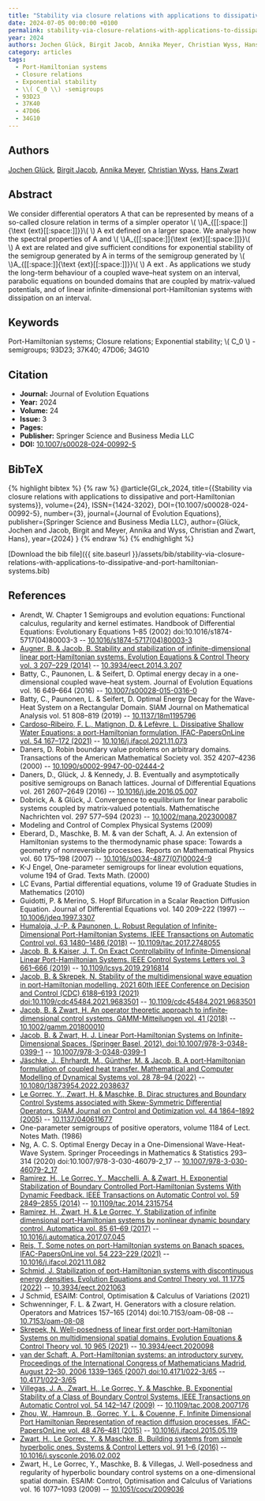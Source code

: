 ```yaml
---
title: "Stability via closure relations with applications to dissipative and port-Hamiltonian systems"
date: 2024-07-05 00:00:00 +0100
permalink: stability-via-closure-relations-with-applications-to-dissipative-and-port-hamiltonian-systems
year: 2024
authors: Jochen Glück, Birgit Jacob, Annika Meyer, Christian Wyss, Hans Zwart
category: articles
tags:
  - Port-Hamiltonian systems
  - Closure relations
  - Exponential stability
  - \\( C_0 \\) -semigroups
  - 93D23
  - 37K40
  - 47D06
  - 34G10
---
```

 
## Authors
[Jochen Glück](authors/jochen-gluck), [Birgit Jacob](authors/birgit-jacob), [Annika Meyer](authors/annika-meyer), [Christian Wyss](authors/christian-wyss), [Hans Zwart](authors/hans-zwart)
 
## Abstract
We consider differential operators A that can be represented by means of a so-called closure relation in terms of a simpler operator \\(  \\)A_{[[:space:]]{\text {ext}[[:space:]]}}\\(  \\) A ext defined on a larger space. We analyse how the spectral properties of A and \\(  \\)A_{[[:space:]]{\text {ext}[[:space:]]}}\\(  \\) A ext are related and give sufficient conditions for exponential stability of the semigroup generated by A in terms of the semigroup generated by \\(  \\)A_{[[:space:]]{\text {ext}[[:space:]]}}\\(  \\) A ext . As applications we study the long-term behaviour of a coupled wave–heat system on an interval, parabolic equations on bounded domains that are coupled by matrix-valued potentials, and of linear infinite-dimensional port-Hamiltonian systems with dissipation on an interval.
 
## Keywords
Port-Hamiltonian systems; Closure relations; Exponential stability; \\( C_0 \\) -semigroups; 93D23; 37K40; 47D06; 34G10
 
## Citation
- **Journal:** Journal of Evolution Equations
- **Year:** 2024
- **Volume:** 24
- **Issue:** 3
- **Pages:** 
- **Publisher:** Springer Science and Business Media LLC
- **DOI:** [10.1007/s00028-024-00992-5](https://doi.org/10.1007/s00028-024-00992-5)
 
## BibTeX
{% highlight bibtex %}
{% raw %}
@article{Gl_ck_2024,
  title={{Stability via closure relations with applications to dissipative and port-Hamiltonian systems}},
  volume={24},
  ISSN={1424-3202},
  DOI={10.1007/s00028-024-00992-5},
  number={3},
  journal={Journal of Evolution Equations},
  publisher={Springer Science and Business Media LLC},
  author={Glück, Jochen and Jacob, Birgit and Meyer, Annika and Wyss, Christian and Zwart, Hans},
  year={2024}
}
{% endraw %}
{% endhighlight %}
 
[Download the bib file]({{ site.baseurl }}/assets/bib/stability-via-closure-relations-with-applications-to-dissipative-and-port-hamiltonian-systems.bib)
 
## References
- Arendt, W. Chapter 1 Semigroups and evolution equations: Functional calculus, regularity and kernel estimates. Handbook of Differential Equations: Evolutionary Equations 1–85 (2002) doi:10.1016/s1874-5717(04)80003-3 -- [10.1016/s1874-5717(04)80003-3](https://doi.org/10.1016/s1874-5717(04)80003-3)
- [Augner, B. & Jacob, B. Stability and stabilization of infinite-dimensional linear port-Hamiltonian systems. Evolution Equations &amp; Control Theory vol. 3 207–229 (2014)](stability-and-stabilization-of-infinite-dimensional-linear-port-hamiltonian-systems) -- [10.3934/eect.2014.3.207](https://doi.org/10.3934/eect.2014.3.207)
- Batty, C., Paunonen, L. & Seifert, D. Optimal energy decay in a one-dimensional coupled wave–heat system. Journal of Evolution Equations vol. 16 649–664 (2016) -- [10.1007/s00028-015-0316-0](https://doi.org/10.1007/s00028-015-0316-0)
- Batty, C., Paunonen, L. & Seifert, D. Optimal Energy Decay for the Wave-Heat System on a Rectangular Domain. SIAM Journal on Mathematical Analysis vol. 51 808–819 (2019) -- [10.1137/18m1195796](https://doi.org/10.1137/18m1195796)
- [Cardoso-Ribeiro, F. L., Matignon, D. & Lefèvre, L. Dissipative Shallow Water Equations: a port-Hamiltonian formulation. IFAC-PapersOnLine vol. 54 167–172 (2021)](dissipative-shallow-water-equations-a-port-hamiltonian-formulation) -- [10.1016/j.ifacol.2021.11.073](https://doi.org/10.1016/j.ifacol.2021.11.073)
- Daners, D. Robin boundary value problems on arbitrary domains. Transactions of the American Mathematical Society vol. 352 4207–4236 (2000) -- [10.1090/s0002-9947-00-02444-2](https://doi.org/10.1090/s0002-9947-00-02444-2)
- Daners, D., Glück, J. & Kennedy, J. B. Eventually and asymptotically positive semigroups on Banach lattices. Journal of Differential Equations vol. 261 2607–2649 (2016) -- [10.1016/j.jde.2016.05.007](https://doi.org/10.1016/j.jde.2016.05.007)
- Dobrick, A. & Glück, J. Convergence to equilibrium for linear parabolic systems coupled by matrix‐valued potentials. Mathematische Nachrichten vol. 297 577–594 (2023) -- [10.1002/mana.202300087](https://doi.org/10.1002/mana.202300087)
- Modeling and Control of Complex Physical Systems (2009)
- Eberard, D., Maschke, B. M. & van der Schaft, A. J. An extension of Hamiltonian systems to the thermodynamic phase space: Towards a geometry of nonreversible processes. Reports on Mathematical Physics vol. 60 175–198 (2007) -- [10.1016/s0034-4877(07)00024-9](https://doi.org/10.1016/s0034-4877(07)00024-9)
- K-J Engel, One-parameter semigroups for linear evolution equations, volume 194 of Grad. Texts Math. (2000)
- LC Evans, Partial differential equations, volume 19 of Graduate Studies in Mathematics (2010)
- Guidotti, P. & Merino, S. Hopf Bifurcation in a Scalar Reaction Diffusion Equation. Journal of Differential Equations vol. 140 209–222 (1997) -- [10.1006/jdeq.1997.3307](https://doi.org/10.1006/jdeq.1997.3307)
- [Humaloja, J.-P. & Paunonen, L. Robust Regulation of Infinite-Dimensional Port-Hamiltonian Systems. IEEE Transactions on Automatic Control vol. 63 1480–1486 (2018)](robust-regulation-of-infinite-dimensional-port-hamiltonian-systems) -- [10.1109/tac.2017.2748055](https://doi.org/10.1109/tac.2017.2748055)
- [Jacob, B. & Kaiser, J. T. On Exact Controllability of Infinite-Dimensional Linear Port-Hamiltonian Systems. IEEE Control Systems Letters vol. 3 661–666 (2019)](on-exact-controllability-of-infinite-dimensional-linear-port-hamiltonian-systems) -- [10.1109/lcsys.2019.2916814](https://doi.org/10.1109/lcsys.2019.2916814)
- [Jacob, B. & Skrepek, N. Stability of the multidimensional wave equation in port-Hamiltonian modelling. 2021 60th IEEE Conference on Decision and Control (CDC) 6188–6193 (2021) doi:10.1109/cdc45484.2021.9683501](stability-of-the-multidimensional-wave-equation-in-port-hamiltonian-modelling) -- [10.1109/cdc45484.2021.9683501](https://doi.org/10.1109/cdc45484.2021.9683501)
- [Jacob, B. & Zwart, H. An operator theoretic approach to infinite‐dimensional control systems. GAMM-Mitteilungen vol. 41 (2018)](an-operator-theoretic-approach-to-infinite-dimensional-control-systems) -- [10.1002/gamm.201800010](https://doi.org/10.1002/gamm.201800010)
- [Jacob, B. & Zwart, H. J. Linear Port-Hamiltonian Systems on Infinite-Dimensional Spaces. (Springer Basel, 2012). doi:10.1007/978-3-0348-0399-1](linear-port-hamiltonian-systems-on-infinite-dimensional-spaces) -- [10.1007/978-3-0348-0399-1](https://doi.org/10.1007/978-3-0348-0399-1)
- [Jäschke, J., Ehrhardt, M., Günther, M. & Jacob, B. A port-Hamiltonian formulation of coupled heat transfer. Mathematical and Computer Modelling of Dynamical Systems vol. 28 78–94 (2022)](a-port-hamiltonian-formulation-of-coupled-heat-transfer) -- [10.1080/13873954.2022.2038637](https://doi.org/10.1080/13873954.2022.2038637)
- [Le Gorrec, Y., Zwart, H. & Maschke, B. Dirac structures and Boundary Control Systems associated with Skew-Symmetric Differential Operators. SIAM Journal on Control and Optimization vol. 44 1864–1892 (2005)](dirac-structures-and-boundary-control-systems-associated-with-skew-symmetric-differential-operators) -- [10.1137/040611677](https://doi.org/10.1137/040611677)
- One-parameter semigroups of positive operators, volume 1184 of Lect. Notes Math. (1986)
- Ng, A. C. S. Optimal Energy Decay in a One-Dimensional Wave-Heat-Wave System. Springer Proceedings in Mathematics &amp; Statistics 293–314 (2020) doi:10.1007/978-3-030-46079-2_17 -- [10.1007/978-3-030-46079-2_17](https://doi.org/10.1007/978-3-030-46079-2_17)
- [Ramirez, H., Le Gorrec, Y., Macchelli, A. & Zwart, H. Exponential Stabilization of Boundary Controlled Port-Hamiltonian Systems With Dynamic Feedback. IEEE Transactions on Automatic Control vol. 59 2849–2855 (2014)](exponential-stabilization-of-boundary-controlled-port-hamiltonian-systems-with-dynamic-feedback) -- [10.1109/tac.2014.2315754](https://doi.org/10.1109/tac.2014.2315754)
- [Ramirez, H., Zwart, H. & Le Gorrec, Y. Stabilization of infinite dimensional port-Hamiltonian systems by nonlinear dynamic boundary control. Automatica vol. 85 61–69 (2017)](stabilization-of-infinite-dimensional-port-hamiltonian-systems-by-nonlinear-dynamic-boundary-control) -- [10.1016/j.automatica.2017.07.045](https://doi.org/10.1016/j.automatica.2017.07.045)
- [Reis, T. Some notes on port-Hamiltonian systems on Banach spaces. IFAC-PapersOnLine vol. 54 223–229 (2021)](some-notes-on-port-hamiltonian-systems-on-banach-spaces) -- [10.1016/j.ifacol.2021.11.082](https://doi.org/10.1016/j.ifacol.2021.11.082)
- [Schmid, J. Stabilization of port-Hamiltonian systems with discontinuous energy densities. Evolution Equations and Control Theory vol. 11 1775 (2022)](stabilization-of-port-hamiltonian-systems-with-discontinuous-energy-densities) -- [10.3934/eect.2021063](https://doi.org/10.3934/eect.2021063)
- J Schmid, ESAIM: Control, Optimisation & Calculus of Variations (2021)
- Schwenninger, F. L. & Zwart, H. Generators with a closure relation. Operators and Matrices 157–165 (2014) doi:10.7153/oam-08-08 -- [10.7153/oam-08-08](https://doi.org/10.7153/oam-08-08)
- [Skrepek, N. Well-posedness of linear first order port-Hamiltonian Systems on multidimensional spatial domains. Evolution Equations &amp; Control Theory vol. 10 965 (2021)](well-posedness-of-linear-first-order-port-hamiltonian-systems-on-multidimensional-spatial-domains) -- [10.3934/eect.2020098](https://doi.org/10.3934/eect.2020098)
- [van der Schaft, A. Port-Hamiltonian systems: an introductory survey. Proceedings of the International Congress of Mathematicians Madrid, August 22–30, 2006 1339–1365 (2007) doi:10.4171/022-3/65](port-hamiltonian-systems-an-introductory-survey) -- [10.4171/022-3/65](https://doi.org/10.4171/022-3/65)
- [Villegas, J. A., Zwart, H., Le Gorrec, Y. & Maschke, B. Exponential Stability of a Class of Boundary Control Systems. IEEE Transactions on Automatic Control vol. 54 142–147 (2009)](exponential-stability-of-a-class-of-boundary-control-systems) -- [10.1109/tac.2008.2007176](https://doi.org/10.1109/tac.2008.2007176)
- [Zhou, W., Hamroun, B., Gorrec, Y. L. & Couenne, F. Infinite Dimensional Port Hamiltonian Representation of reaction diffusion processes. IFAC-PapersOnLine vol. 48 476–481 (2015)](infinite-dimensional-port-hamiltonian-representation-of-reaction-diffusion-processes) -- [10.1016/j.ifacol.2015.05.119](https://doi.org/10.1016/j.ifacol.2015.05.119)
- [Zwart, H., Le Gorrec, Y. & Maschke, B. Building systems from simple hyperbolic ones. Systems &amp; Control Letters vol. 91 1–6 (2016)](building-systems-from-simple-hyperbolic-ones) -- [10.1016/j.sysconle.2016.02.002](https://doi.org/10.1016/j.sysconle.2016.02.002)
- Zwart, H., Le Gorrec, Y., Maschke, B. & Villegas, J. Well-posedness and regularity of hyperbolic boundary control systems on a one-dimensional spatial domain. ESAIM: Control, Optimisation and Calculus of Variations vol. 16 1077–1093 (2009) -- [10.1051/cocv/2009036](https://doi.org/10.1051/cocv/2009036)

